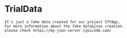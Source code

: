 # TrialData

    It's just a fake data created for our project STYApp,
    For more information about the fake data&json creation
    please check https://my-json-server.typicode.com/
